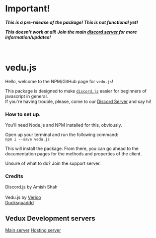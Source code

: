 # Important!

***This is a pre-release of the package! This is not functional yet!***

***This doesn't work at all!***
***Join the main [discord server](#Vedux-Development-servers) for more information/updates!***
<br>
<br>
<br>
# vedu.js

Hello, welcome to the NPM/GitHub page for `vedu.js`!

This package is designed to make [`discord.js`](https://npmjs.org/discord.js) easier for beginners of javascript in general.<br>
If you're having trouble, please, come to our [Discord Server](#Vedux-Development-servers) and say hi!<br>

###  How to set up.

You'll need Node.js and NPM installed for this, obviously.<br>

Open up your terminal and run the following command:<br>
```npm i --save vedu.js```

This will install the package. 
From there, you can go ahead to the documentation pages for the methods and properties of the client. <br>

Unsure of what to do? Join the support server.<br>

### Credits

Discord.js by Amish Shah <br> <br>
Vedu.js by [Verico](https://github.com/bqini)<br> [Ducksquaddd](https://github.com/ducksquaddd)

## Vedux Development servers

[Main server](https://discord.gg/AVbasQ3BGA)
[Hosting server](https://discord.gg/a4CBQMvwKg)
